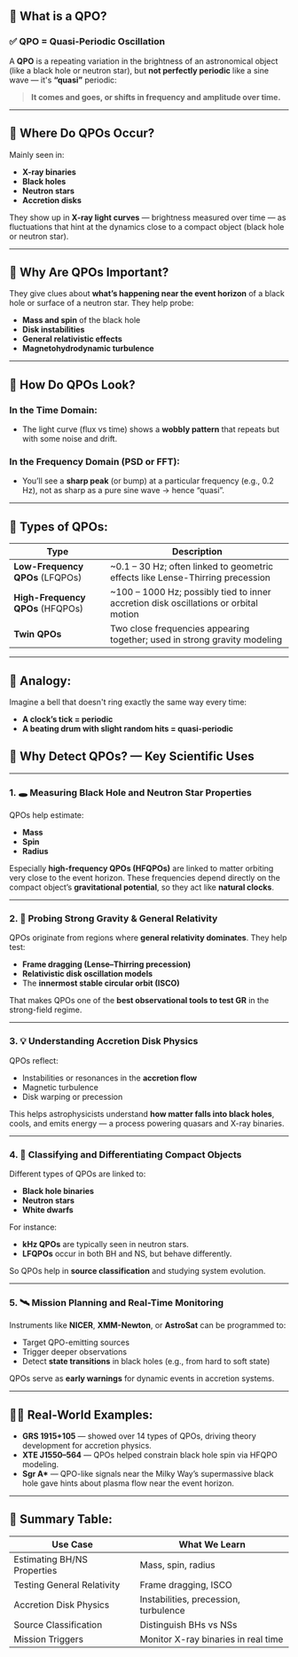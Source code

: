 ## 🌌 What is a **QPO**?

### ✅ **QPO = Quasi-Periodic Oscillation**

A **QPO** is a repeating variation in the brightness of an astronomical object (like a black hole or neutron star), but **not perfectly periodic** like a sine wave — it's **“quasi”** periodic:

> **It comes and goes, or shifts in frequency and amplitude over time.**

---

## 🧠 Where Do QPOs Occur?

Mainly seen in:
- **X-ray binaries**
- **Black holes**
- **Neutron stars**
- **Accretion disks**

They show up in **X-ray light curves** — brightness measured over time — as fluctuations that hint at the dynamics close to a compact object (black hole or neutron star).

---

## 🎯 Why Are QPOs Important?

They give clues about **what’s happening near the event horizon** of a black hole or surface of a neutron star. They help probe:
- **Mass and spin** of the black hole
- **Disk instabilities**
- **General relativistic effects**
- **Magnetohydrodynamic turbulence**

---

## 🔬 How Do QPOs Look?

### In the Time Domain:
- The light curve (flux vs time) shows a **wobbly pattern** that repeats but with some noise and drift.

### In the Frequency Domain (PSD or FFT):
- You’ll see a **sharp peak** (or bump) at a particular frequency (e.g., 0.2 Hz), not as sharp as a pure sine wave → hence “quasi”.

---

## 🧪 Types of QPOs:

| Type | Description |
|------|-------------|
| **Low-Frequency QPOs** (LFQPOs) | ~0.1 – 30 Hz; often linked to geometric effects like Lense-Thirring precession |
| **High-Frequency QPOs** (HFQPOs) | ~100 – 1000 Hz; possibly tied to inner accretion disk oscillations or orbital motion |
| **Twin QPOs** | Two close frequencies appearing together; used in strong gravity modeling |

---

## 🔁 Analogy:

Imagine a bell that doesn't ring exactly the same way every time:
- **A clock’s tick = periodic**
- **A beating drum with slight random hits = quasi-periodic**


## 🚀 Why Detect QPOs? — **Key Scientific Uses**

---

### 1. 🕳️ **Measuring Black Hole and Neutron Star Properties**

QPOs help estimate:
- **Mass**
- **Spin**
- **Radius**

Especially **high-frequency QPOs (HFQPOs)** are linked to matter orbiting very close to the event horizon. These frequencies depend directly on the compact object’s **gravitational potential**, so they act like **natural clocks**.

---

### 2. 🧠 **Probing Strong Gravity & General Relativity**

QPOs originate from regions where **general relativity dominates**. They help test:
- **Frame dragging (Lense–Thirring precession)**
- **Relativistic disk oscillation models**
- The **innermost stable circular orbit (ISCO)**

That makes QPOs one of the **best observational tools to test GR** in the strong-field regime.

---

### 3. 💡 **Understanding Accretion Disk Physics**

QPOs reflect:
- Instabilities or resonances in the **accretion flow**
- Magnetic turbulence
- Disk warping or precession

This helps astrophysicists understand **how matter falls into black holes**, cools, and emits energy — a process powering quasars and X-ray binaries.

---

### 4. 🌌 **Classifying and Differentiating Compact Objects**

Different types of QPOs are linked to:
- **Black hole binaries**
- **Neutron stars**
- **White dwarfs**

For instance:
- **kHz QPOs** are typically seen in neutron stars.
- **LFQPOs** occur in both BH and NS, but behave differently.

So QPOs help in **source classification** and studying system evolution.

---

### 5. 🛰️ **Mission Planning and Real-Time Monitoring**

Instruments like **NICER**, **XMM-Newton**, or **AstroSat** can be programmed to:
- Target QPO-emitting sources
- Trigger deeper observations
- Detect **state transitions** in black holes (e.g., from hard to soft state)

QPOs serve as **early warnings** for dynamic events in accretion systems.

---

## 👨‍🔬 Real-World Examples:

- **GRS 1915+105** — showed over 14 types of QPOs, driving theory development for accretion physics.
- **XTE J1550–564** — QPOs helped constrain black hole spin via HFQPO modeling.
- **Sgr A\*** — QPO-like signals near the Milky Way’s supermassive black hole gave hints about plasma flow near the event horizon.

---

## 🧭 Summary Table:

| Use Case | What We Learn |
|----------|----------------|
| Estimating BH/NS Properties | Mass, spin, radius |
| Testing General Relativity | Frame dragging, ISCO |
| Accretion Disk Physics | Instabilities, precession, turbulence |
| Source Classification | Distinguish BHs vs NSs |
| Mission Triggers | Monitor X-ray binaries in real time |
